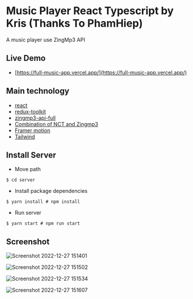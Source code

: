 # Music Player React Typescript by Kris (Thanks To PhamHiep)

A music player use ZingMp3 API

## Live Demo
- [https://full-music-app.vercel.app/](https://full-music-app.vercel.app/)

## Main technology
- [react](https://github.com/facebook/react)
- [redux-toolkit](https://github.com/reduxjs/redux-toolkit)
- [zingmp3-api-full](https://github.com/phamhiep2506/zingmp3-api-full)
- [Combination of NCT and Zingmp3]()
- [Framer motion](https://www.framer.com/motion/)
- [Tailwind](https://tailwindcss.com/)

## Install Server
- Move path
```shell
$ cd server
```
- Install package dependencies
```shell
$ yarn install # npm install
```

- Run server
```shell
$ yarn start # npm run start
```

## Screenshot
![Screenshot 2022-12-27 151401](https://user-images.githubusercontent.com/89139559/209635462-a839c62e-0e5d-4771-845f-cd1e828daa67.png)

![Screenshot 2022-12-27 151502](https://user-images.githubusercontent.com/89139559/209635471-73203d65-452c-4e82-b00e-15706bddc9e4.png)

![Screenshot 2022-12-27 151534](https://user-images.githubusercontent.com/89139559/209635475-9ad98295-a55b-4827-8319-cb9eaf8696f0.png)

![Screenshot 2022-12-27 151607](https://user-images.githubusercontent.com/89139559/209635485-051afe9f-aecf-4fd9-a360-208c44483046.png)



